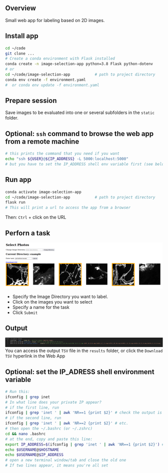 ## Overview
Small web app for labeling based on 2D images.


## Install app

```bash
cd ~/code
git clone ...
# Create a conda environment with Flask installed
conda create -n image-selection-app python=3.8 Flask python-dotenv
# or
cd ~/code/image-selection-app           # path to project directory
conda env create -f environment.yaml
#  or conda env update -f environment.yaml
```

## Prepare session
Save images to be evaluated into one or several subfolders in the `static` folder.

## Optional: `ssh` command to browse the web app from a remote machine
```bash
# this prints the command that you need if you want 
echo "ssh ${USER}@${IP_ADDRESS} -L 5000:localhost:5000" 
# but you have to set the IP_ADDRESS shell env variable first (see below)
```

## Run app
```bash
conda activate image-selection-app
cd ~/code/image-selection-app           # path to project directory
flask run
# This will print a url to access the app from a browser
```

Then: `Ctrl` + click on the URL

## Perforn a task
![webapp-screenshot](assets/images/webapp-screenshot.png)
- Specify the Image Directory you want to label.
- Click on the images you want to select
- Specify a name for the task
- Click `Submit`

## Output
![tsv-table-screenshot](assets/images/tsv-table-screenshot.png)
You can access the output `TSV` file in the `results` folder, or click the `Download TSV` hyperlink in the Web App


## Optional: set the IP_ADRESS shell environment variable
```bash
# Run this:
ifconfig | grep inet
# In what line does your private IP appear?
# if the first line, run
ifconfig | grep 'inet ' | awk 'NR==1 {print $2}' # check the output is the correct address
# if the second line, run
ifconfig | grep 'inet ' | awk 'NR==2 {print $2}' # etc.
# then open the ~/.bashrc (or ~/.zshrc)
cd && nano .bashrc
# at the end, copy and paste this line:
export IP_ADDRESS=$(ifconfig | grep 'inet ' | awk 'NR==1 {print $2}') ## or NR==2...
echo $USERNAME@$HOSTNAME
echo $USERNAME@$IP_ADDRESS
# open a new terminal window/tab and close the old one
# If two lines appear, it means you're all set


